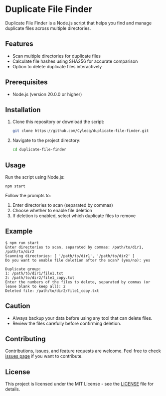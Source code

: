 # Duplicate File Finder

Duplicate File Finder is a Node.js script that helps you find and manage duplicate files across multiple directories.

## Features

- Scan multiple directories for duplicate files
- Calculate file hashes using SHA256 for accurate comparison
- Option to delete duplicate files interactively

## Prerequisites

- Node.js (version 20.0.0 or higher)

## Installation

1. Clone this repository or download the script:

   ```sh
   git clone https://github.com/Cylecq/duplicate-file-finder.git
   ```

2. Navigate to the project directory:

   ```sh
   cd duplicate-file-finder
   ```

## Usage

Run the script using Node.js:

    npm start

Follow the prompts to:

1. Enter directories to scan (separated by commas)
2. Choose whether to enable file deletion
3. If deletion is enabled, select which duplicate files to remove

## Example

    $ npm run start
    Enter directories to scan, separated by commas: /path/to/dir1, /path/to/dir2
    Scanning directories: [ '/path/to/dir1', '/path/to/dir2' ]
    Do you want to enable file deletion after the scan? (yes/no): yes

    Duplicate group:
    1: /path/to/dir1/file1.txt
    2: /path/to/dir2/file1_copy.txt
    Enter the numbers of the files to delete, separated by commas (or leave blank to keep all): 2
    Deleted file: /path/to/dir2/file1_copy.txt

## Caution

- Always backup your data before using any tool that can delete files.
- Review the files carefully before confirming deletion.

## Contributing

Contributions, issues, and feature requests are welcome. Feel free to check [issues page](https://github.com/Cylecq/duplicate-file-finder/issues) if you want to contribute.

## License

This project is licensed under the MIT License - see the [LICENSE](LICENSE) file for details.
